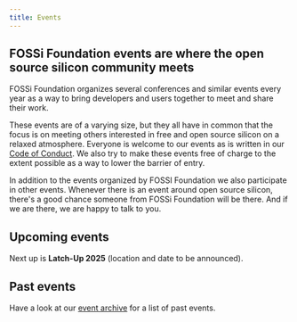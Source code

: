 ```yaml
---
title: Events
---
```


## FOSSi Foundation events are where the open source silicon community meets

FOSSi Foundation organizes several conferences and similar events every year
as a way to bring developers and users together to meet and share their work.

These events are of a varying size, but they all have in common that the focus
is on meeting others interested in free and open source silicon on a relaxed
atmosphere. Everyone is welcome to our events as is written in our
[Code of Conduct](/code-of-conduct). We also try to make these events free
of charge to the extent possible as a way to lower the barrier of entry.

In addition to the events organized by FOSSI Foundation we also participate in
other events. Whenever there is an event around open source silicon, there's
a good chance someone from FOSSi Foundation will be there. And if we are there,
we are happy to talk to you.


## Upcoming events

Next up is **Latch-Up 2025** (location and date to be announced).

## Past events

Have a look at our [event archive](/events/archive) for a list of past events.
